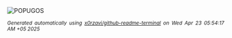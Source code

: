 <div align="justify">
<picture>
    <source media="(prefers-color-scheme: dark)" srcset="https://i.ibb.co/ymZj8vKf/output-gif.gif">
    <source media="(prefers-color-scheme: light)" srcset="https://i.ibb.co/ymZj8vKf/output-gif.gif">
    <img alt="POPUGOS" src="https://i.ibb.co/ymZj8vKf/output-gif.gif">
</picture>

<sub><i>Generated automatically using [x0rzavi/github-readme-terminal](https://github.com/x0rzavi/github-readme-terminal) on Wed Apr 23 05:54:17 AM +05 2025</i></sub>
</div>